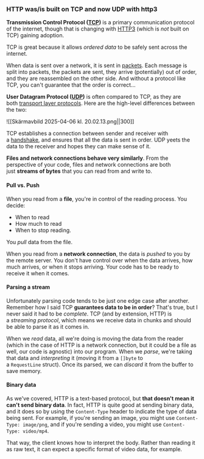 ### HTTP was/is built on TCP and now UDP with http3

**Transmission Control Protocol ([TCP](https://en.wikipedia.org/wiki/Transmission_Control_Protocol))** is a primary communication protocol of the internet, though that is changing with [HTTP3](https://www.cloudflare.com/learning/performance/what-is-http3/) (which is _not_ built on TCP) gaining adoption.

TCP is great because it allows _ordered data_ to be safely sent across the internet.

When data is sent over a network, it is sent in [packets](https://en.wikipedia.org/wiki/Packet_switching). Each message is split into packets, the packets are sent, they arrive (potentially) out of order, and they are reassembled on the other side. And without a protocol like TCP, you can't guarantee that the order is correct...

**User Datagram Protocol ([UDP](https://en.wikipedia.org/wiki/User_Datagram_Protocol))** is often compared to TCP, as they are both [transport layer protocols](https://en.wikipedia.org/wiki/Transport_layer). Here are the high-level differences between the two:

![[Skärmavbild 2025-04-06 kl. 20.02.13.png||300]]

TCP establishes a connection between sender and receiver with a [handshake](https://en.wikipedia.org/wiki/Handshake_\(computing\)), and ensures that all the data is sent in order. UDP yeets the data to the receiver and hopes they can make sense of it.

**Files and network connections behave very similarly**. From the perspective of your code, files and network connections are both just **streams of bytes** that you can read from and write to.

#### Pull vs. Push
When you read from a **file**, you're in control of the reading process. You decide:

- When to read
- How much to read
- When to stop reading.

You _pull_ data from the file.

When you read from a **network connection**, the data is _pushed_ to you by the remote server. You don't have control over when the data arrives, how much arrives, or when it stops arriving. Your code has to be ready to receive it when it comes.

#### Parsing a stream
Unfortunately parsing code tends to be just one edge case after another. Remember how I said TCP **guarantees data to be in order**? That's true, but I never said it had to be _complete_. TCP (and by extension, HTTP) is a _streaming protocol_, which means we receive data in chunks and should be able to parse it as it comes in.

When we _read_ data, all we're doing is moving the data from the reader (which in the case of HTTP is a network connection, but it could be a file as well, our code is agnostic) into our program. When we _parse_, we're taking that data and _interpreting_ it (moving it from a `[]byte` to a `RequestLine` struct). Once its parsed, we can _discard_ it from the buffer to save memory.

#### Binary data
As we've covered, HTTP is a text-based protocol, but **that doesn't mean it can't send binary data**. In fact, HTTP is quite good at sending binary data, and it does so by using the `Content-Type` header to indicate the type of data being sent. For example, if you're sending an image, you might use `Content-Type: image/png`, and if you're sending a video, you might use `Content-Type: video/mp4`.

That way, the client knows how to interpret the body. Rather than reading it as raw text, it can expect a specific format of video data, for example.